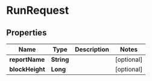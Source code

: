 # RunRequest

## Properties
Name | Type | Description | Notes
------------ | ------------- | ------------- | -------------
**reportName** | **String** |  |  [optional]
**blockHeight** | **Long** |  |  [optional]
